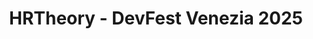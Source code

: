 ---
title: "HRTheory - DevFest Venezia 2025"
name: "HRTheory"
photo: "/images/sponsors/hr-theory.png"
desc: "HRTheory è un'azienda che offre soluzioni SaaS pensate per rendere più semplice e coinvolgente il lavoro delle risorse umane in Giappone, soprattutto nei momenti di ingresso e uscita dei dipendenti. Inoltre, accompagniamo le aziende giapponesi nell'accoglienza di stagisti stranieri, creando occasioni di crescita reciproca e di scambio culturale."
website: ""
careers: "Per informazioni in merito a stage o posizioni di lavoro, scrivere a <a href='mailto:stage@hrtheory.co.jp'>stage@hrtheory.co.jp</a>."
---